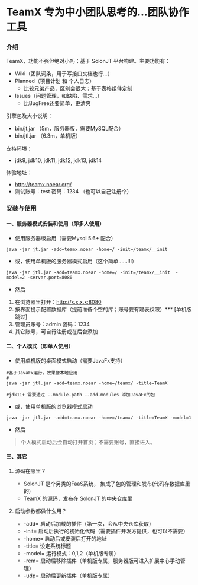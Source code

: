 # TeamX 专为中小团队思考的...团队协作工具

### 介绍

TeamX，功能不强但绝对小巧；基于 SolonJT 平台构建。主要功能有：

* Wiki（团队词条，用于写接口文档也行...）
* Planned（项目计划 和 个人日志）
	* 比较兄弟产品，区别会很大；基于表格组件定制
* Issues（问题管理，如缺陷、需求...）
	* 比BugFree还要简单，更清爽




引擎包及大小说明：
* bin/jt.jar （5m，服务器版，需要MySQL配合）
* bin/jtl.jar （6.3m，单机版）



支持环境：

* jdk9, jdk10, jdk11, jdk12, jdk13, jdk14


体验地址：

* http://teamx.noear.org/
* 测试账号：test  密码：1234 （也可以自己注册个）


### 安装与使用

#### 一、服务器模式安装和使用（即多人使用）

* 使用服务器版启用（需要Mysql 5.6+ 配合）

```
java -jar jt.jar -add=teamx.noear -home=/ -init=/teamx/__init
```

* 或，使用单机版的服务器模式启用（这个简单......!!!）

```
java -jar jtl.jar -add=teamx.noear -home=/ -init=/teamx/__init  -model=2 -server.port=8080
```

* 然后

1. 在浏览器里打开：http://x.x.x.x:8080
2. 按界面提示配置数据库（提前准备个空的库；账号要有建表权限）*** [单机版跳过]
3. 管理员账号：admin  密码：1234
4. 其它账号，可自行注册或在后台添加



#### 二、个人模式（即单人使用）

* 使用单机版的桌面模式启动（需要JavaFx支持）

```
#基于JavaFx运行，效果像本地应用
#
java -jar jtl.jar -add=teamx.noear -home=/teamx/ -title=TeamX

#jdk11+ 需要通过 --module-path --add-modules 添加JavaFx的包
```

* 或，使用单机版的浏览器模式启动

```
java -jar jtl.jar -add=teamx.noear -home=/teamx/ -title=TeamX -model=1
```

* 然后

> 个人模式启动后会自动打开首页；不需要账号，直接进入。



#### 三、其它

1. 源码在哪里？
   * SolonJT 是个另类的FaaS系统， 集成了包的管理和发布(代码存数据库里的)
   * TeamX 的源码，发布在 SolonJT 的中央仓库里

2. 启动参数都做什么用？
   * -add= 启动后加载的插件（第一次，会从中央仓库获取）
   * -init= 启动后执行的初始化代码（需要插件开发方提供，也可以不需要）
   * -home= 启动后或安装后打开的地址
   * -title= 设定系统标题
   * -model= 运行模式：0,1,2（单机版专属）
   * -rem= 启动后移除插件（单机版专属，服务器版可进入扩展中心手动管理）
   * -udp= 启动后更新插件（单机版专属）